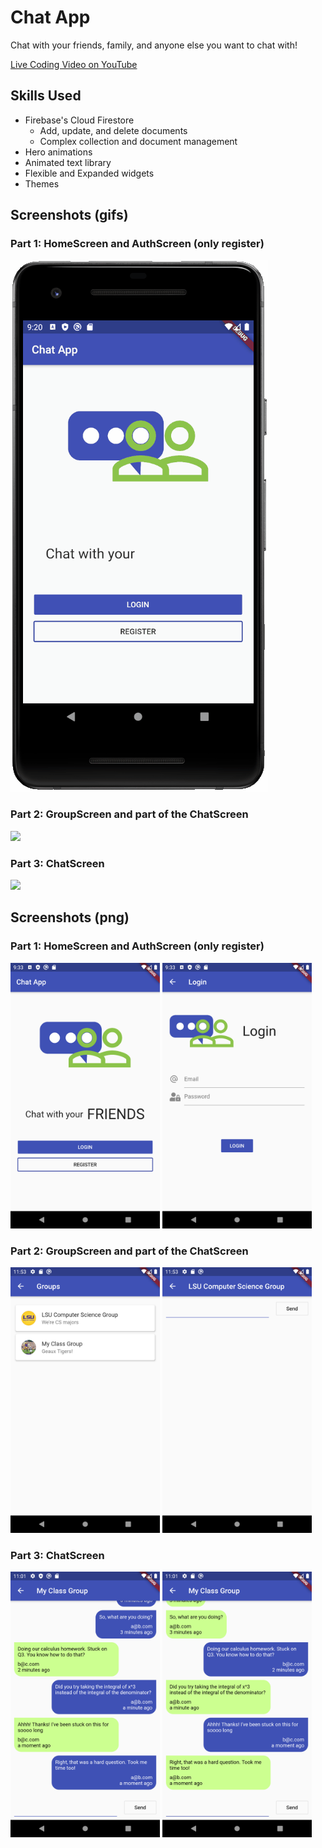 # Chat App

Chat with your friends, family, and anyone else you want to chat with!

<a href="https://youtu.be/-T7bIMsbCSg" target="_blank">Live Coding Video on YouTube</a>

## Skills Used

* Firebase's Cloud Firestore
  * Add, update, and delete documents
  * Complex collection and document management
* Hero animations
* Animated text library
* Flexible and Expanded widgets
* Themes

## Screenshots (gifs)

### Part 1: HomeScreen and AuthScreen (only register)

<img src="images/screenshot.gif">

### Part 2: GroupScreen and part of the ChatScreen

<img src="images/screenshot_1.gif">

### Part 3: ChatScreen

<img src="images/screenshot_2.gif">

## Screenshots (png)

### Part 1: HomeScreen and AuthScreen (only register)

<img src="images/screenshot.png" height="425">
<img src="images/screenshot_1.png" height="425">

### Part 2: GroupScreen and part of the ChatScreen

<img src="images/screenshot_2.png" height="425">
<img src="images/screenshot_3.png" height="425">

### Part 3: ChatScreen

<img src="images/screenshot_5.png" height="425">
<img src="images/screenshot_6.png" height="425">

<br>
<br>